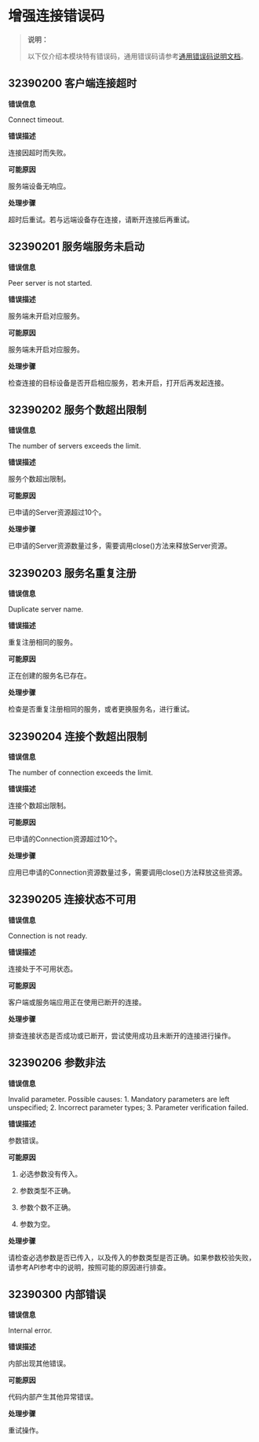 # 增强连接错误码

> **说明：**
>
> 以下仅介绍本模块特有错误码，通用错误码请参考[通用错误码说明文档](../errorcode-universal.md)。

## 32390200 客户端连接超时

**错误信息**

Connect timeout.

**错误描述**

连接因超时而失败。

**可能原因**

服务端设备无响应。

**处理步骤**

超时后重试。若与远端设备存在连接，请断开连接后再重试。

## 32390201 服务端服务未启动

**错误信息**

Peer server is not started.

**错误描述**

服务端未开启对应服务。

**可能原因**

服务端未开启对应服务。

**处理步骤**

检查连接的目标设备是否开启相应服务，若未开启，打开后再发起连接。

## 32390202 服务个数超出限制

**错误信息**

The number of servers exceeds the limit.

**错误描述**

服务个数超出限制。

**可能原因**

已申请的Server资源超过10个。

**处理步骤**

已申请的Server资源数量过多，需要调用close()方法来释放Server资源。

## 32390203 服务名重复注册

**错误信息**

Duplicate server name.

**错误描述**

重复注册相同的服务。

**可能原因**

正在创建的服务名已存在。

**处理步骤**

检查是否重复注册相同的服务，或者更换服务名，进行重试。

## 32390204 连接个数超出限制

**错误信息**

The number of connection exceeds the limit.

**错误描述**

连接个数超出限制。

**可能原因**

已申请的Connection资源超过10个。

**处理步骤**

应用已申请的Connection资源数量过多，需要调用close()方法释放这些资源。

## 32390205 连接状态不可用

**错误信息**

Connection is not ready.

**错误描述**

连接处于不可用状态。

**可能原因**

客户端或服务端应用正在使用已断开的连接。

**处理步骤**

排查连接状态是否成功或已断开，尝试使用成功且未断开的连接进行操作。

## 32390206 参数非法

**错误信息**

Invalid parameter. Possible causes: 1. Mandatory parameters are left unspecified; 2. Incorrect parameter types; 3. Parameter verification failed.

**错误描述**

参数错误。

**可能原因**

1. 必选参数没有传入。

2. 参数类型不正确。

3. 参数个数不正确。

4. 参数为空。

**处理步骤**

请检查必选参数是否已传入，以及传入的参数类型是否正确。如果参数校验失败，请参考API参考中的说明，按照可能的原因进行排查。

## 32390300 内部错误

**错误信息**

Internal error.

**错误描述**

内部出现其他错误。

**可能原因**

代码内部产生其他异常错误。

**处理步骤**

重试操作。
